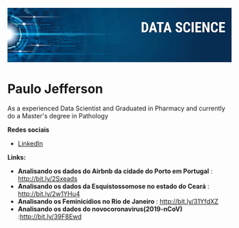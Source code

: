 <p align="center">
  <img src="banner.png" >
</p>

# Paulo Jefferson

As a experienced Data Scientist and Graduated in Pharmacy and currently do a Master's degree in Pathology

**Redes sociais**
* [LinkedIn](https://www.linkedin.com/in/paulo-jefferson-2bba01119/)

**Links:**
* **Analisando os dados do Airbnb da cidade do Porto em Portugal** : http://bit.ly/2Sxeads
* **Analisando os dados da Esquistossomose no estado do Ceará** : http://bit.ly/2w1YHu4
* **Analisando os Feminicidios no Rio de Janeiro** : http://bit.ly/31YfdXZ
* **Analisando os dados do novocoronavirus(2019-nCoV)** :http://bit.ly/39F8Ewd





